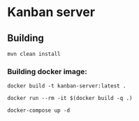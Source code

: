 # Kanban server

## Building
`mvn clean install`

### Building docker image:
```
docker build -t kanban-server:latest .

docker run --rm -it $(docker build -q .)

docker-compose up -d
```